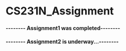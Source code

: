 # CS231N_Assignment




#### -------- Assignment1 was completed--------
#### -------- Assignment2 is underway...--------
